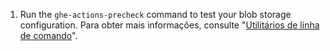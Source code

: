 1. Run the `ghe-actions-precheck` command to test your blob storage configuration. Para obter mais informações, consulte "[Utilitários de linha de comando](/admin/configuration/configuring-your-enterprise/command-line-utilities#ghe-actions-precheck)".